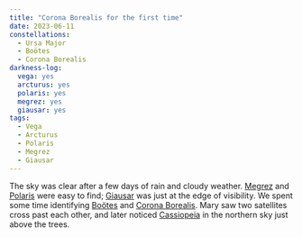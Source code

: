 ```yaml
---
title: "Corona Borealis for the first time"
date: 2023-06-11
constellations:
  - Ursa Major
  - Boötes
  - Corona Borealis
darkness-log:
  vega: yes
  arcturus: yes
  polaris: yes
  megrez: yes
  giausar: yes
tags:
  - Vega
  - Arcturus
  - Polaris
  - Megrez
  - Giausar
---
```

The sky was clear after a few days of rain and cloudy weather. [Megrez](/megrez/) and [Polaris](/polaris/) were easy to find; [Giausar](/giausar/) was just at the edge of visibility. We spent some time identifying [Boötes](/bootes/) and [Corona Borealis](/corona-borealis/). Mary saw two satellites cross past each other, and later noticed [Cassiopeia](/cassiopeia/) in the northern sky just above the trees. 